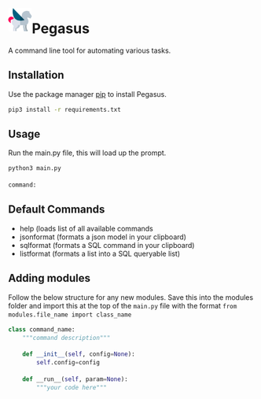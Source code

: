 <a href="url"><img src="/static/img/pegasus_icon.png" align="left" height="48" width="48" ></a>


# Pegasus

A command line tool for automating various tasks.

## Installation

Use the package manager [pip](https://pip.pypa.io/en/stable/) to install Pegasus.

```bash
pip3 install -r requirements.txt
```

## Usage

Run the main.py file, this will load up the prompt.

```bash
python3 main.py

command: 
```

## Default Commands

- help (loads list of all available commands
- jsonformat (formats a json model in your clipboard)
- sqlformat (formats a SQL command in your clipboard)
- listformat (formats a list into a SQL queryable list)

## Adding modules

Follow the below structure for any new modules.
Save this into the modules folder and import this at the top of the `main.py` file with the format `from modules.file_name import class_name`

```python
class command_name:
    """command description"""

    def __init__(self, config=None):
        self.config=config

    def __run__(self, param=None):
        """your code here"""
```


